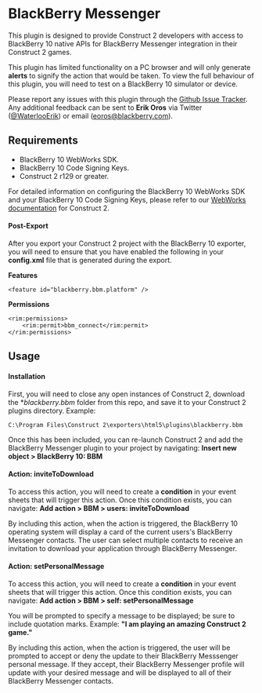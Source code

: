 BlackBerry Messenger
====================

This plugin is designed to provide Construct 2 developers with access to BlackBerry 10 native APIs
for BlackBerry Messenger integration in their Construct 2 games.

This plugin has limited functionality on a PC browser and will only generate **alerts** to signify the action that
would be taken. To view the full behaviour of this plugin, you will need to test on a BlackBerry 10 simulator
or device.

Please report any issues with this plugin through the [Github Issue Tracker](https://github.com/blackberry/Construct2Plugins/issues).
Any additional feedback can be sent to **Erik Oros** via Twitter ([@WaterlooErik](https://twitter.com/WaterlooErik))
or email (eoros@blackberry.com).

## Requirements
* BlackBerry 10 WebWorks SDK.
* BlackBerry 10 Code Signing Keys.
* Construct 2 r129 or greater.

For detailed information on configuring the BlackBerry 10 WebWorks SDK and your BlackBerry 10 Code Signing Keys,
please refer to our [WebWorks documentation](https://developer.blackberry.com/html5/documentation/using_javascript_libraries_frameworks_in_webworks.html)
for Construct 2.

#### Post-Export

After you export your Construct 2 project with the BlackBerry 10 exporter, you will need to ensure
that you have enabled the following in your **config.xml** file that is generated during the export.

**Features**

    <feature id="blackberry.bbm.platform" />

**Permissions**

    <rim:permissions>
        <rim:permit>bbm_connect</rim:permit>
    </rim:permissions>

## Usage

#### Installation

First, you will need to close any open instances of Construct 2, download the **blackberry.bbm* folder
from this repo, and save it to your Construct 2 plugins directory. Example:

    C:\Program Files\Construct 2\exporters\html5\plugins\blackberry.bbm

Once this has been included, you can re-launch Construct 2 and add the BlackBerry Messenger plugin to
your project by navigating: **Insert new object > BlackBerry 10: BBM**

#### Action: inviteToDownload

To access this action, you will need to create a **condition** in your event sheets that will trigger this action.
Once this condition exists, you can navigate: **Add action > BBM > users: inviteToDownload**

By including this action, when the action is triggered, the BlackBerry 10 operating system will display a card
of the current users's BlackBerry Messenger contacts. The user can select multiple contacts to receive an invitation
to download your application through BlackBerry Messenger.

#### Action: setPersonalMessage

To access this action, you will need to create a **condition** in your event sheets that will trigger this action.
Once this condition exists, you can navigate: **Add action > BBM > self: setPersonalMessage**

You will be prompted to specify a message to be displayed; be sure to include quotation marks. Example:
**"I am playing an amazing Construct 2 game."**

By including this action, when the action is triggered, the user will be prompted to accept or deny the update to
their BlackBerry Messsenger personal message. If they accept, their BlackBerry Messenger profile will update
with your desired message and will be displayed to all of their BlackBerry Messenger contacts.
